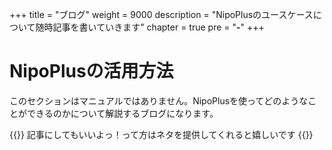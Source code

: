 +++
title = "ブログ"
weight = 9000
description = "NipoPlusのユースケースについて随時記事を書いていきます"
chapter = true
pre = "<b>-</b>"
+++


# NipoPlusの活用方法

このセクションはマニュアルではありません。NipoPlusを使ってどのようなことができるのかについて解説するブログになります。

{{<alice pos="right" icon="please">}}
記事にしてもいいよっ！って方はネタを提供してくれると嬉しいです
{{</alice>}}
